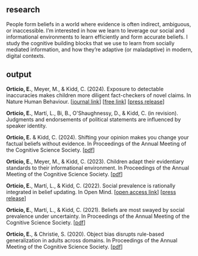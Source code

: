## research
People form beliefs in a world where evidence is often indirect, ambiguous, or inaccessible. I’m interested in how we learn to leverage our social and informational environments to learn efficiently and form accurate beliefs. I study the cognitive building blocks that we use to learn from socially mediated information, and how they’re adaptive (or maladaptive) in modern, digital contexts.

## output

**Orticio, E.**, Meyer, M., & Kidd, C. (2024). Exposure to detectable inaccuracies makes children more diligent fact-checkers of novel claims. In Nature Human Behaviour. [[journal link](https://www.nature.com/articles/s41562-024-01992-8)] [[free link](https://rdcu.be/dWw28)] [[press release](https://news.berkeley.edu/2024/10/10/to-make-children-better-fact-checkers-expose-them-to-more-misinformation-with-oversight/)]

**Orticio, E.**, Martí, L., Bi, B., O'Shaughnessy, D., & Kidd, C. (in revision). Judgments and endorsements of political statements are influenced by speaker identity.

**Orticio, E.** & Kidd, C. (2024). Shifting your opinion makes you change your factual beliefs without evidence. In Proceedings of the Annual Meeting of the Cognitive Science Society. [[pdf](https://escholarship.org/content/qt8w72r89d/qt8w72r89d.pdf)]

**Orticio, E.**, Meyer, M., & Kidd, C. (2023). Children adapt their evidentiary standards to their informational environment. In Proceedings of the Annual Meeting of the Cognitive Science Society. [[pdf](https://orticio.com/assets/Orticio_Meyer_Kidd_2023_CogSci.pdf)]

**Orticio, E.**, Martí, L., & Kidd, C. (2022). Social prevalence is rationally integrated in belief updating. In Open Mind. [[open access link](https://direct.mit.edu/opmi/article/doi/10.1162/opmi_a_00056/111216/Social-Prevalence-Is-Rationally-Integrated-in)] [[press release](https://news.berkeley.edu/2022/05/25/like-it-or-not-were-prone-to-adopt-popular-beliefs-even-fake-ones/)]

**Orticio, E.**, Martí, L., & Kidd, C. (2021). Beliefs are most swayed by social prevalence under uncertainty. In Proceedings of the Annual Meeting of the Cognitive Science Society. [[pdf](https://escholarship.org/content/qt7sb1h1fp/qt7sb1h1fp.pdf)]

**Orticio, E.**, & Christie, S. (2020). Object bias disrupts rule-based generalization in adults across domains. In Proceedings of the Annual Meeting of the Cognitive Science Society. [[pdf](https://www.cognitivesciencesociety.org/cogsci20/papers/0148/0148.pdf)]
